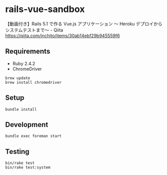 rails-vue-sandbox
=================

【動画付き】Rails 5.1 で作る Vue.js アプリケーション ～ Heroku デプロイからシステムテストまで～ - Qiita
https://qiita.com/jnchito/items/30ab14ebf29b945559f6

## Requirements

* Ruby 2.4.2
* ChromeDriver

```
brew update
brew install chromedriver
```

## Setup

```
bundle install
```

## Development

```
bundle exec foreman start
```

## Testing

```
bin/rake test
bin/rake test:system
```
